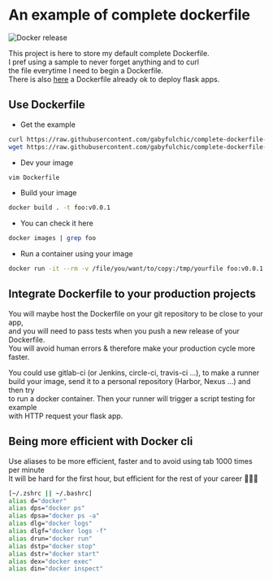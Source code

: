# An example of complete dockerfile  
![Docker release](https://img.shields.io/badge/Docker-19.03.6-9cf)  
  
This project is here to store my default complete Dockerfile.  
I pref using a sample to never forget anything and to curl  
the file everytime I need to begin a Dockerfile.  
There is also [here](Dockerfile-flask-example) a Dockerfile already ok to deploy flask apps.  
  
## Use Dockerfile 
  
* Get the example
```bash
curl https://raw.githubusercontent.com/gabyfulchic/complete-dockerfile-example/master/Dockerfile -O
wget https://raw.githubusercontent.com/gabyfulchic/complete-dockerfile-example/master/Dockerfile  
```  
* Dev your image
```bash
vim Dockerfile
```
* Build your image
```bash
docker build . -t foo:v0.0.1
```  
* You can check it here
```bash
docker images | grep foo
```  
* Run a container using your image
```bash
docker run -it --rm -v /file/you/want/to/copy:/tmp/yourfile foo:v0.0.1 sh
```
  
## Integrate Dockerfile to your production projects
  
You will maybe host the Dockerfile on your git repository to be close to your app,  
and you will need to pass tests when you push a new release of your Dockerfile.  
You will avoid human errors & therefore make your production cycle more faster.   
  
You could use gitlab-ci (or Jenkins, circle-ci, travis-ci ...), to make a runner  
build your image, send it to a personal repository (Harbor, Nexus ...) and then try  
to run a docker container. Then your runner will trigger a script testing for example  
with HTTP request your flask app.  
  
## Being more efficient with Docker cli
  
Use aliases to be more efficient, faster and to avoid using tab 1000 times per minute  
It will be hard for the first hour, but efficient for the rest of your career 👨🏽‍💻
```bash
[~/.zshrc || ~/.bashrc]
alias d="docker"
alias dps="docker ps"
alias dpsa="docker ps -a"
alias dlg="docker logs"
alias dlgf="docker logs -f"
alias drun="docker run"
alias dstp="docker stop"
alias dstr="docker start"
alias dex="docker exec"
alias din="docker inspect"
```

